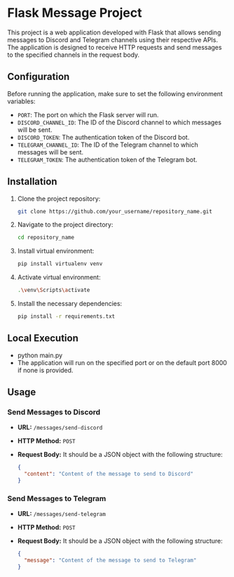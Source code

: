 # Flask Message Project

This project is a web application developed with Flask that allows sending messages to Discord and Telegram channels using their respective APIs. The application is designed to receive HTTP requests and send messages to the specified channels in the request body.

## Configuration

Before running the application, make sure to set the following environment variables:

- `PORT`: The port on which the Flask server will run.
- `DISCORD_CHANNEL_ID`: The ID of the Discord channel to which messages will be sent.
- `DISCORD_TOKEN`: The authentication token of the Discord bot.
- `TELEGRAM_CHANNEL_ID`: The ID of the Telegram channel to which messages will be sent.
- `TELEGRAM_TOKEN`: The authentication token of the Telegram bot.

## Installation

1. Clone the project repository:

   ```bash
   git clone https://github.com/your_username/repository_name.git

2. Navigate to the project directory:

    ```bash
    cd repository_name

3. Install virtual environment:

    ```bash
    pip install virtualenv venv

4. Activate virtual environment:

    ```bash
    .\venv\Scripts\activate

5. Install the necessary dependencies:

    ```bash 
    pip install -r requirements.txt

## Local Execution

- python main.py
- The application will run on the specified port or on the default port 8000 if none is provided.


## Usage

### Send Messages to Discord

- **URL:** `/messages/send-discord`
- **HTTP Method:** `POST`
- **Request Body:** It should be a JSON object with the following structure:

  ```json
  {
    "content": "Content of the message to send to Discord"
  }


### Send Messages to Telegram

- **URL:** `/messages/send-telegram`
- **HTTP Method:** `POST`
- **Request Body:** It should be a JSON object with the following structure:

  ```json
  {
    "message": "Content of the message to send to Telegram"
  }
